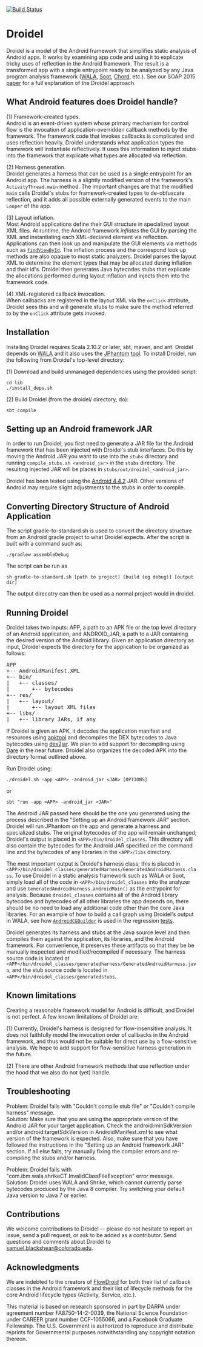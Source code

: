 [![Build Status](https://travis-ci.org/cuplv/droidel.svg?branch=master)](https://travis-ci.org/cuplv/droidel)

Droidel
=======

Droidel is a model of the Android framework that simplifies static analysis of Android apps. It works by examining app code and using it to explicate tricky uses of reflection in the Android framework. The result is a transformed app with a single entrypoint ready to be analyzed by any Java program analysis framework ([WALA](http://wala.sourceforge.net/wiki/index.php/Main_Page), [Soot](http://www.sable.mcgill.ca/soot/), [Chord](http://pag.gatech.edu/chord), etc.). See our SOAP 2015 [paper](https://www.cs.colorado.edu/~sabl4745/papers/droidel.pdf) for a full explanation of the Droidel approach.


What Android features does Droidel handle?
------------------------------------------
(1) Framework-created types.  
Android is an event-driven system whose primary mechanism for control flow is the invocation of application-overridden callback methods by the framework. The framework code that invokes callbacks is complicated and uses reflection heavily. Droidel understands what application types the framework will instantiate reflectively. It uses this information to inject stubs into the framework that explicate what types are allocated via reflection. 

(2) Harness generation.  
Droidel generates a harness that can be used as a single entrypoint for an Android app. The harness is a slightly modified version of the framework's `ActivityThread.main` method. The important changes are that the modified `main` calls Droidel's stubs for framework-created types to de-obfuscate reflection, and it adds all possible externally generated events to the main `Looper` of the app.

(3) Layout inflation.  
Most Android applications define their GUI structure in specialized layout XML files. At runtime, the Android framework *inflates* the GUI by parsing the XML and instantiating each XML-declared element via reflection. Applications can then look up and manipulate the GUI elements via methods such as [`findViewById`](http://developer.android.com/reference/android/app/Activity.html#findViewById(int)). The inflation process and the correspond look up methods are also opaque to most static analyzers. Droidel parses the layout XML to determine the element types that may be allocated during inflation and their id's. Droidel then generates Java bytecodes stubs that explicate the allocations performed during layout inflation and injects them into the framework code.

(4) XML-registered callback invocation.  
When callbacks are registered in the layout XML via the `onClick` attribute, Droidel sees this and will generate stubs to make sure the method referred to by the `onClick` attribute gets invoked.


Installation
------------
Installing Droidel requires Scala 2.10.2 or later, sbt, maven, and ant. Droidel depends on [WALA](https://github.com/wala/WALA) and it also uses the [JPhantom](http://cgi.di.uoa.gr/~smaragd/jphantom-oopsla13.pdf) [tool](https://github.com/gbalats/jphantom). To install Droidel, run the following from Droidel's top-level directory:

(1) Download and build unmanaged dependencies using the provided script:
    
    cd lib
    ./install_deps.sh

(2) Build Droidel (from the droidel/ directory, do):

    sbt compile


Setting up an Android framework JAR
-----------------------------------
In order to run Droidel, you first need to generate a JAR file for the Android framework that has been injected with Droidel's stub interfaces. Do this by moving the Android JAR you want to use into the `stubs` directory and running `compile_stubs.sh <android_jar>` in the `stubs` directory. The resulting injected JAR will be places in `stubs/out/droidel_<android_jar>`.

Droidel has been tested using the [Android 4.4.2](http://repository.grepcode.com/java/ext/com/google/android/android/4.4.2_r1/android-4.4.2_r1.jar) JAR. Other versions of Android may require slight adjustments to the stubs in order to compile.


Converting Directory Structure of Android Application
---------------------------------------------
The script gradle-to-standard.sh is used to convert the directory structure from an Android gradle project to what Droidel expects.  After the script is built with a command such as:

    ./gradlew assembleDebug 
   
The script can be run as 

    sh gradle-to-standard.sh [path to project] [build (eg debug)] [output dir]
    
The output direcotry can then be used as a normal project would in droidel.

Running Droidel
---------------

Droidel takes two inputs: APP, a path to an APK file or the top level directory of an Android application, and ANDROID_JAR, a path to a JAR containing the desired version of the Android library. Given an application directory as input, Droidel expects the directory for the application to be organized as follows:

<pre>
APP
+-- AndroidManifest.XML
+-- bin/
|   +-- classes/
|       +-- bytecodes
+-- res/
|   +-- layout/
|       +-- layout XML files
+-- libs/
|   +-- library JARs, if any
</pre>


If Droidel is given an APK, it decodes the application manifest and resources using [apktool](http://code.google.com/p/android-apktool/) and decompiles the DEX bytecodes to Java bytecodes using [dex2jar](http://code.google.com/p/dex2jar/). We plan to add support for decompiling using [Dare](http://siis.cse.psu.edu/dare/) in the near future. Droidel also organizes the decoded APK into the directory format outlined above.

Run Droidel using:

	./droidel.sh -app <APP> -android_jar <JAR> [OPTIONS]

or

	sbt "run -app <APP> -android_jar <JAR>"

The Android JAR passed here should be the one you generated using the process described in the "Setting up an Android framework JAR" section. Droidel will run JPhantom on the app and generate a harness and specialized stubs. The original bytecodes of the app will remain unchanged; Droidel's output is placed in `<APP>/bin/droidel_classes`. This directory will also contain the bytecodes for the Android JAR specified on the command line and the bytecodes of any libraries in the `<APP>/libs` directory.

The most important output is Droidel's harness class; this is placed in `<APP>/bin/droidel_classes/generatedHarness/GeneratedAndroidHarness.class`. To use Droidel in a static analysis framework such as WALA or Soot, simply load all of the code in `<APP>/bin/droidel_classes` into the analyzer and use `GeneratedAndroidHarness.androidMain()` as the entrypoint for analysis. Because `droidel_classes` contains all of the Android library bytecodes and bytecodes of all other libraries the app depends on, there should be no need to load any additional code other than the core Java libraries. For an example of how to build a call graph using Droidel's output in WALA, see how [`AndroidCGBuilder`](https://github.com/cuplv/droidel/blob/master/src/main/scala/edu/colorado/droidel/driver/AndroidCGBuilder.scala) is used in the regression [tests](https://github.com/cuplv/droidel/blob/master/src/test/scala/Regression.scala).

Droidel generates its harness and stubs at the Java source level and then compiles them against the application, its libraries, and the Android framework. For convenience, it preserves these artifacts so that they be be manually inspected and modified/recompiled if necessary. The harness source code is located at `<APP>/bin/droidel_classes/generatedharness/GeneratedAndroidHarness.java`, and the stub source code is located in `<APP>/bin/droidel_classes/generatedstubs`.


Known limitations
-----------------
Creating a reasonable framework model for Android is difficult, and Droidel is not perfect. A few known limitations of Droidel are:

(1) Currently, Droidel's harness is designed for flow-insensitive analysis. It does not faithfully model the invocation order of callbacks in the Android framework, and thus would not be suitable for direct use by a flow-sensitive analysis. We hope to add support for flow-sensitive harness generation in the future.

(2) There are other Android framework methods that use reflection under the hood that we also do not (yet) handle.


Troubleshooting
---------------
Problem: Droidel fails with "Couldn't compile stub file" or "Couldn't compile harness" message.  
Solution: Make sure that you are using the appropriate version of the Android JAR for your target application. Check the android:minSdkVersion and/or android:targetSdkVersion in AndroidManifest.xml to see what version of the framework is expected. Also, make sure that you have followed the instructions in the "Setting up an Android framework JAR" section. If all else fails, try manually fixing the compiler errors and re-compiling the stubs and/or harness.

Problem: Droidel fails with "com.ibm.wala.shrikeCT.InvalidClassFileException" error message.  
Solution: Droidel uses WALA and Shrike, which cannot currently parse bytecodes produced by the Java 8 compiler. Try switching your default Java version to Java 7 or earlier.


Contributions
-------------
We welcome contributions to Droidel -- please do not hesitate to report an issue, send a pull request, or ask to be added as a contributor. Send questions and comments about Droidel to samuel.blackshear@colorado.edu.   


Acknowledgments
----------------
We are indebted to the creators of [FlowDroid](http://sseblog.ec-spride.de/tools/flowdroid/) for both their list of callback classes in the Android framework and their list of lifecycle methods for the core Android lifecycle types (Activity, Service, etc.).

This material is based on research sponsored in part by DARPA under agreement number FA8750-14-2-0039, the National Science Foundation under CAREER grant number CCF-1055066, and a Facebook Graduate Fellowship. The U.S. Government is authorized to reproduce and distribute reprints for Governmental purposes notwithstanding any copyright notation thereon.










